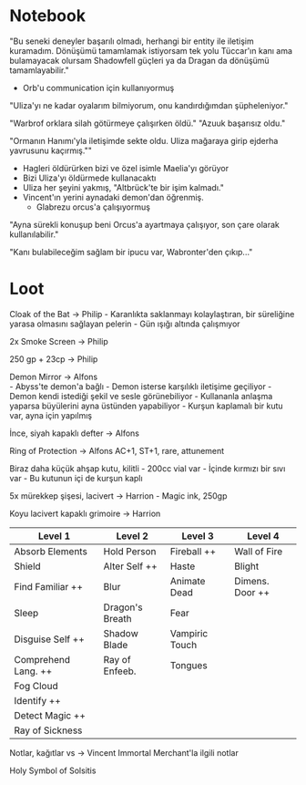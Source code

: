 # Notebook
  "Bu seneki deneyler başarılı olmadı, herhangi bir entity ile iletişim kuramadım. Dönüşümü tamamlamak istiyorsam tek yolu Tüccar'ın kanı ama bulamayacak olursam Shadowfell güçleri ya da Dragan da dönüşümü tamamlayabilir."
  
  - Orb'u communication için kullanıyormuş
  
  "Uliza'yı ne kadar oyalarım bilmiyorum, onu kandırdığımdan şüpheleniyor."
  
  "Warbrof orklara silah götürmeye çalışırken öldü."
  "Azuuk başarısız oldu."
  
  "Ormanın Hanımı'yla iletişimde sekte oldu. Uliza mağaraya girip ejderha yavrusunu kaçırmış.""
  
  - Hagleri öldürürken bizi ve özel isimle Maelia'yı görüyor
  - Bizi Uliza'yı öldürmede kullanacaktı
  - Uliza her şeyini yakmış, "Altbrück'te bir işim kalmadı."
  - Vincent'ın yerini aynadaki demon'dan öğrenmiş.
  	- Glabrezu orcus'a çalışıyormuş
  
  "Ayna sürekli konuşup beni Orcus'a ayartmaya çalışıyor, son çare olarak kullanılabilir."
  
  "Kanı bulabileceğim sağlam bir ipucu var, Wabronter'den çıkıp..."
  
  # Loot
  Cloak of the Bat -> Philip
  	- Karanlıkta saklanmayı kolaylaştıran, bir süreliğine yarasa olmasını sağlayan pelerin
  	- Gün ışığı altında çalışmıyor
  
  2x Smoke Screen -> Philip
  
  250 gp + 23cp -> Philip
  
  Demon Mirror -> Alfons	
  	- Abyss'te demon'a bağlı
  	- Demon isterse karşılıklı iletişime geçiliyor
  	- Demon kendi istediği şekil ve sesle görünebiliyor
  	- Kullananla anlaşma yaparsa büyülerini ayna üstünden yapabiliyor
  	- Kurşun kaplamalı bir kutu var, ayna için yapılmış
  
  İnce, siyah kapaklı defter -> Alfons
  
  Ring of Protection -> Alfons
  	AC+1, ST+1, rare, attunement
  
  Biraz daha küçük ahşap kutu, kilitli
  	- 200cc vial var
  	- İçinde kırmızı bir sıvı var
  	- Bu kutunun içi de kurşun kaplı
  
  5x mürekkep şişesi, lacivert -> Harrion
  	- Magic ink, 250gp
  
  Koyu lacivert kapaklı grimoire -> Harrion
  
  | Level 1             | Level 2         | Level 3        | Level 4         |
  |---------------------|-----------------|----------------|-----------------|
  | Absorb Elements     | Hold Person     | Fireball ++    | Wall of Fire    |
  | Shield              | Alter Self ++   | Haste          | Blight          |
  | Find Familiar ++    | Blur            | Animate Dead   | Dimens. Door ++ |
  | Sleep               | Dragon's Breath | Fear           |                 |
  | Disguise Self ++    | Shadow Blade    | Vampiric Touch |                 |
  | Comprehend Lang. ++ | Ray of Enfeeb.  | Tongues        |                 |
  | Fog Cloud           |                 |                |                 |
  | Identify ++         |                 |                |                 |
  | Detect Magic ++     |                 |                |                 |
  | Ray of Sickness     |                 |                |                 |
  
  Notlar, kağıtlar vs -> Vincent
  	Immortal Merchant'la ilgili notlar
  
  Holy Symbol of Solsitis